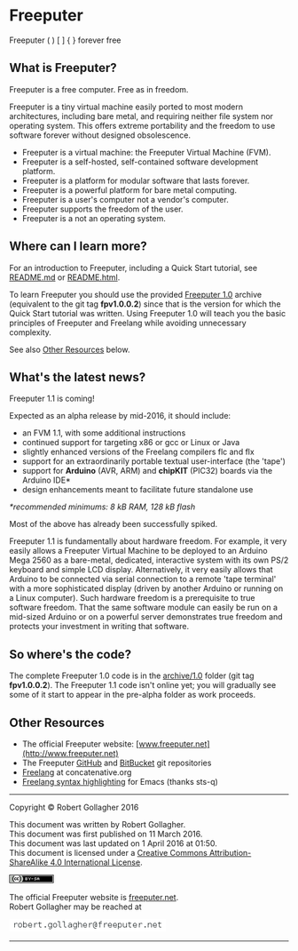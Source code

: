 <meta http-equiv="content-type" content="text/html;charset=utf-8">

# Freeputer

Freeputer ( ) \[ \] { } forever free

## What is Freeputer?

Freeputer is a free computer. Free as in freedom.

Freeputer is a tiny virtual machine easily ported to most modern architectures, including bare metal, and requiring neither file system nor operating system. This offers extreme portability and the freedom to use software forever without designed obsolescence.

* Freeputer is a virtual machine: the Freeputer Virtual Machine (FVM).
* Freeputer is a self-hosted, self-contained software development platform.
* Freeputer is a platform for modular software that lasts forever.
* Freeputer is a powerful platform for bare metal computing.
* Freeputer is a user's computer not a vendor's computer.
* Freeputer supports the freedom of the user.
* Freeputer is a not an operating system.

## Where can I learn more?

For an introduction to Freeputer, including a Quick Start tutorial, see [README.md](archive/1.0/README.md) or [README.html](archive/1.0/README.html).

To learn Freeputer you should use the provided [Freeputer 1.0](archive/1.0) archive (equivalent to the git tag **fpv1.0.0.2**) since that is the version for which the Quick Start tutorial was written. Using Freeputer 1.0 will teach you the basic principles of Freeputer and Freelang while avoiding unnecessary complexity.

See also [Other Resources](#other-resources) below.

## What's the latest news?

Freeputer 1.1 is coming!

Expected as an alpha release by mid-2016, it should include:

* an FVM 1.1, with some additional instructions
* continued support for targeting x86 or gcc or Linux or Java
* slightly enhanced versions of the Freelang compilers flc and flx
* support for an extraordinarily portable textual user-interface (the 'tape')
* support for **Arduino** (AVR, ARM) and **chipKIT** (PIC32) boards via the Arduino IDE*
* design enhancements meant to facilitate future standalone use

<i>*recommended minimums: 8 kB RAM, 128 kB flash</i>

Most of the above has already been successfully spiked.

Freeputer 1.1 is fundamentally about hardware freedom. For example, it very easily allows a Freeputer Virtual Machine to be deployed to an Arduino Mega 2560 as a bare-metal, dedicated, interactive system with its own PS/2 keyboard and simple LCD display. Alternatively, it very easily allows that Arduino to be connected via serial connection to a remote 'tape terminal' with a more sophisticated display (driven by another Arduino or running on a Linux computer). Such hardware freedom is a prerequisite to true software freedom. That the same software module can easily be run on a mid-sized Arduino or on a powerful server demonstrates true freedom and protects your investment in writing that software.

## So where's the code?

The complete Freeputer 1.0 code is in the [archive/1.0](archive/1.0) folder (git tag **fpv1.0.0.2**). The Freeputer 1.1 code isn't online yet; you will gradually see some of it start to appear in the pre-alpha folder as work proceeds.

## Other Resources

* The official Freeputer website: [www.freeputer.net](http://www.freeputer.net)
* The Freeputer [GitHub](https://github.com/RobertGollagher/Freeputer) and [BitBucket](https://bitbucket.org/RobertGollagher/freeputer/src) git repositories
* [Freelang](http://www.concatenative.org/wiki/view/Freelang) at concatenative.org
* [Freelang syntax highlighting](https://bitbucket.org/sts-q/freeputer/src) for Emacs (thanks sts-q)

---

Copyright © Robert Gollagher 2016  

This document was written by Robert Gollagher.  
This document was first published on 11 March 2016.  
This document was last updated on 1 April 2016 at 01:50.  
This document is licensed under a [Creative Commons Attribution-ShareAlike 4.0 International License](http://creativecommons.org/licenses/by-sa/4.0/).

[![](doc/img/80x15.png)](http://creativecommons.org/licenses/by-sa/4.0/)


The official Freeputer website is [freeputer.net](http://www.freeputer.net).  
Robert Gollagher may be reached at

![](doc/img/abc.png)

---

